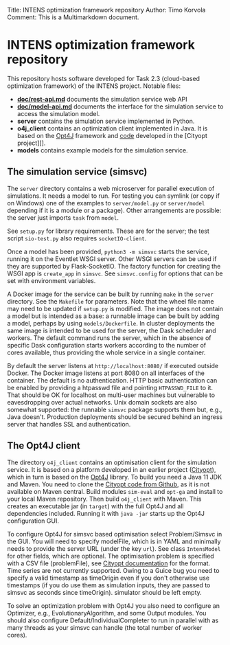 Title: INTENS optimization framework repository
Author: Timo Korvola
Comment: This is a Multimarkdown document.

# INTENS optimization framework repository

This repository hosts software developed for Task 2.3 (cloud-based
optimization framework) of the INTENS project.  Notable files:

- **[doc/rest-api.md](doc/rest-api.html)** documents the simulation
  service web API
- **[doc/model-api.md](doc/model-api.html)** documents the interface for the
  simulation service to access the simulation model.
- **server** contains the simulation service implemented in Python.
- **o4j_client** contains an optimization client implemented in Java.
  It is based on the [Opt4J][] framework and [code][cityopt-gh]
  developed in the [Cityopt project][].
- **models** contains example models for the simulation service.

## The simulation service (simsvc)

The `server` directory contains a web microserver for parallel
execution of simulations.  It needs a model to run.  For testing you
can symlink (or copy if on Windows) one of the examples to
`server/model.py` or `server/model` depending if it is a module or a
package).  Other arrangements are possible: the server just imports
`task` from `model`.

See `setup.py` for library requirements.  These are for the server;
the test script `sio-test.py` also requires `socketIO-client`.

Once a model has been provided, `python3 -m simsvc` starts the service,
running it on the Eventlet WSGI server.  Other WSGI servers can be used
if they are supported by Flask-SocketIO.  The factory function for
creating the WSGI app is `create_app` in `simsvc`.  See
`simsvc.config` for options that can be set with environment
variables.

A Docker image for the service can be built by running `make` in the
`server` directory.  See the `Makefile` for parameters.  Note that the
wheel file name may need to be updated if `setup.py` is modified.  The
image does not contain a model but is intended as a base: a runnable
image can be built by adding a model, perhaps by using
`models/Dockerfile`.  In cluster deployments the same image is
intended to be used for the server, the Dask scheduler and workers.
The default command runs the server, which in the absence of specific
Dask configuration starts workers according to the number of cores
available, thus providing the whole service in a single container.

By default the server listens at `http://localhost:8080/` if executed
outside Docker.  The Docker image listens at port 8080 on all
interfaces of the container.  The default is no authentication.  HTTP
basic authentication can be enabled by providing a htpasswd file and
pointing `HTPASSWD_FILE` to it.  That should be OK for localhost on
multi-user machines but vulnerable to eavesdropping over actual
networks.  Unix domain sockets are also somewhat supported: the
runnable `simsvc` package supports them but, e.g., Java doesn't.
Production deployments should be secured behind an ingress server that
handles SSL and authentication.

## The Opt4J client

The directory `o4j_client` contains an optimisation client for the
simulation service.  It is based on a platform developed in an earlier
project ([Cityopt][]), which in turn is based on the [Opt4J][]
library.  To build you need a Java 11 JDK and Maven.  You need to
clone the [Cityopt code from Github][cityopt-gh], as it is not
available on Maven central.  Build modules `sim-eval` and `opt-ga` and
install to your local Maven repository.  Then build `o4j_client` with
Maven.  This creates an executable jar (in `target`) with the full
Opt4J and all dependencies included.  Running it with `java -jar`
starts up the Opt4J configuration GUI.

To configure Opt4J for simsvc based optimisation select Problem/Simsvc
in the GUI.  You will need to specify modelFile, which is in YAML and
minimally needs to provide the server URL (under the key `url`).  See
class `IntensModel` for other fields, which are optional.  The
optimisation problem is specified with a CSV file (problemFile), see
[Cityopt documentation][cityopt-csv] for the format.  Time series are
not currently supported.  Owing to a Guice bug you need to specify a
valid timestamp as timeOrigin even if you don't otherwise use
timestamps (if you do use them as simulation inputs, they are passed
to simsvc as seconds since timeOrigin).  simulator should be left
empty.

To solve an optimization problem with Opt4J you also need to configure
an Optimizer, e.g., EvolutionaryAlgorithm, and some Output modules.
You should also configure Default/IndividualCompleter to run in
parallel with as many threads as your simsvc can handle (the total
number of worker cores).

[Opt4J]: http://opt4j.sourceforge.net/
[cityopt-gh]: https://github.com/Cityopt/cityopt "Cityopt on Github"
[Cityopt]: http://www.cityopt.eu/
[cityopt-csv]: https://github.com/Cityopt/cityopt/blob/master/misc/csv-formats.md
